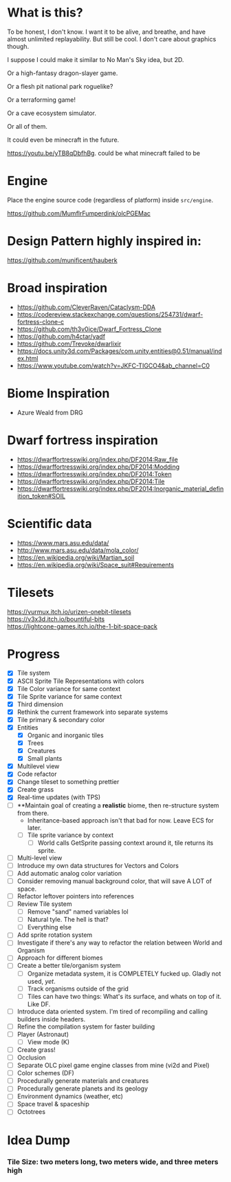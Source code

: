 # What is this?
To be honest, I don't know. I want it to be alive, and breathe, and have almost unlimited replayability. But still be cool. I don't care about graphics though.

I suppose I could make it similar to No Man's Sky idea, but 2D.

Or a high-fantasy dragon-slayer game.

Or a flesh pit national park roguelike?

Or a terraforming game!

Or a cave ecosystem simulator.

Or all of them.

It could even be minecraft in the future.

https://youtu.be/yTB8qDbfhBg. 
could be what minecraft failed to be

# Engine
Place the engine source code (regardless of platform) inside `src/engine`.

https://github.com/MumflrFumperdink/olcPGEMac

# Design Pattern highly inspired in:
https://github.com/munificent/hauberk

# Broad inspiration
- https://github.com/CleverRaven/Cataclysm-DDA
- https://codereview.stackexchange.com/questions/254731/dwarf-fortress-clone-c
- https://github.com/th3v0ice/Dwarf_Fortress_Clone
- https://github.com/h4ctar/yadf
- https://github.com/Trevoke/dwarlixir
- https://docs.unity3d.com/Packages/com.unity.entities@0.51/manual/index.html
- https://www.youtube.com/watch?v=JKFC-TIGCO4&ab_channel=C0

# Biome Inspiration
- Azure Weald from DRG

# Dwarf fortress inspiration
- https://dwarffortresswiki.org/index.php/DF2014:Raw_file
- https://dwarffortresswiki.org/index.php/DF2014:Modding
- https://dwarffortresswiki.org/index.php/DF2014:Token
- https://dwarffortresswiki.org/index.php/DF2014:Tile
- https://dwarffortresswiki.org/index.php/DF2014:Inorganic_material_definition_token#SOIL

# Scientific data
- https://www.mars.asu.edu/data/
- http://www.mars.asu.edu/data/mola_color/
- https://en.wikipedia.org/wiki/Martian_soil
- https://en.wikipedia.org/wiki/Space_suit#Requirements

# Tilesets
https://vurmux.itch.io/urizen-onebit-tilesets  
https://v3x3d.itch.io/bountiful-bits  
https://lightcone-games.itch.io/the-1-bit-space-pack  

# Progress
- [X] Tile system
- [X] ASCII Sprite Tile Representations with colors
- [X] Tile Color variance for same context
- [X] Tile Sprite variance for same context
- [X] Third dimension
- [X] Rethink the current framework into separate systems
- [X] Tile primary & secondary color
- [X] Entities
  - [X] Organic and inorganic tiles
  - [X] Trees
  - [X] Creatures
  - [X] Small plants
- [X] Multilevel view
- [X] Code refactor
- [X] Change tileset to something prettier
- [X] Create grass
- [X] Real-time updates (with TPS)
- [ ] **Maintain goal of creating a **realistic** biome, then re-structure system from there.
  - Inheritance-based approach isn't that bad for now. Leave ECS for later.
  - [ ] Tile sprite variance by context
    - [ ] World calls GetSprite passing context around it, tile returns its sprite.
- [ ] Multi-level view
- [ ] Introduce my own data structures for Vectors and Colors
- [ ] Add automatic analog color variation
- [ ] Consider removing manual background color, that will save A LOT of space.
- [ ] Refactor leftover pointers into references
- [ ] Review Tile system
  - [ ] Remove "sand" named variables lol
  - [ ] Natural tyle. The hell is that?
  - [ ] Everything else
- [ ] Add sprite rotation system
- [ ] Investigate if there's any way to refactor the relation between World and Organism
- [ ] Approach for different biomes
- [ ] Create a better tile/organism system
  - [ ] Organize metadata system, it is COMPLETELY fucked up. Gladly not used, *yet*.
  - [ ] Track organisms outside of the grid
  - [ ] Tiles can have two things: What's its surface, and whats on top of it. Like DF.
- [ ] Introduce data oriented system. I'm tired of recompiling and calling builders inside headers.
- [ ] Refine the compilation system for faster building
- [ ] Player (Astronaut)
    - [ ] View mode (K)
- [ ] Create grass!
- [ ] Occlusion
- [ ] Separate OLC pixel game engine classes from mine (vi2d and Pixel)
- [ ] Color schemes (DF)
- [ ] Procedurally generate materials and creatures
- [ ] Procedurally generate planets and its geology
- [ ] Environment dynamics (weather, etc)
- [ ] Space travel & spaceship
- [ ] Octotrees

# Idea Dump
### Tile Size: two meters long, two meters wide, and three meters high
